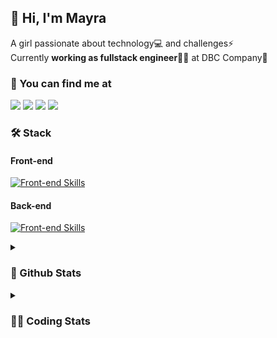 ## 👋 Hi, I'm Mayra

A girl passionate about technology💻 and challenges⚡  
Currently **working as fullstack engineer**👩‍💻 at DBC Company🚀   

### 💬 You can find me at

<a href="https://mayra.dev" target="_blank" rel="noopener"><img src="https://img.shields.io/badge/-mayra.dev-005FED?style=flat&logo=Google-chrome&logoColor=white"/></a>
<a href="https://linkedin.com/in/mayraamaral" target="_blank" rel="noopener"><img src="https://img.shields.io/badge/-/mayraamaral-0077B5?style=flat&logo=Linkedin&logoColor=white"/></a>
<a href="mailto:mayra@mayra.dev" target="_blank" rel="noopener"><img src="https://img.shields.io/badge/-mayra@mayra.dev-D14836?style=flat&logo=Gmail&logoColor=white"/></a>
<a href="" target="_blank" rel="noopener"><img src="https://img.shields.io/badge/-mayraamaral-7289DA?style=flat&logo=Discord&logoColor=white"/></a>

### 🛠️ Stack
#### Front-end

[![Front-end Skills](https://skillicons.dev/icons?i=react,next,redux,styledcomponents,html,css,sass,js,ts,figma)](https://skillicons.dev)
#### Back-end

[![Front-end Skills](https://skillicons.dev/icons?i=java,spring,postgres,git,linux,bash,nodejs,docker,jenkins)](https://skillicons.dev)


<details>
    <summary><h3>📌 Github Stats</h3></summary>
    <div align="center">
        <table>
      <td><img height="160em" src="https://github-readme-stats.vercel.app/api?username=mayraamaral&show_icons=true&theme=algolia&hide_border=true&hide=stars&count_private=true" alt="Readme stats"></td>
      <td><img height="160em" src="https://github-readme-stats.vercel.app/api/top-langs/?username=mayraamaral&&layout=compact&&theme=algolia&hide_border=true&langs_count=6" alt="Language stats"></td>
       </table>
  </div> 
    

  <p align="center">
    <img src="https://github-readme-streak-stats.herokuapp.com?user=mayraamaral&theme=dark&hide_border=true&date_format=j%20M%5B%20Y%5D&locale=pt-br&background=050F2C&ring=0195DD&fire=23AA7D&currStreakLabel=23AA7D" alt="Streak stats">
  </p> 
</details>

<details>
  <summary><h3>👩‍💻 Coding Stats</h3></summary>
  
  <!--START_SECTION:waka-->
![Code Time](http://img.shields.io/badge/Code%20Time-151%20hrs%2053%20mins-blue)

**🐱 My GitHub Data** 

> 📦 578.3 kB Used in GitHub's Storage 
 > 
> 🏆 299 Contributions in the Year 2023
 > 
> 🚫 Not Opted to Hire
 > 
> 📜 51 Public Repositories 
 > 
> 🔑 24 Private Repositories 
 > 
**I'm an Early 🐤** 

```text
🌞 Morning                301 commits         ███░░░░░░░░░░░░░░░░░░░░░░   13.58 % 
🌆 Daytime                1058 commits        ████████████░░░░░░░░░░░░░   47.74 % 
🌃 Evening                738 commits         ████████░░░░░░░░░░░░░░░░░   33.30 % 
🌙 Night                  119 commits         █░░░░░░░░░░░░░░░░░░░░░░░░   05.37 % 
```
📅 **I'm Most Productive on Monday** 

```text
Monday                   457 commits         █████░░░░░░░░░░░░░░░░░░░░   20.62 % 
Tuesday                  355 commits         ████░░░░░░░░░░░░░░░░░░░░░   16.02 % 
Wednesday                288 commits         ███░░░░░░░░░░░░░░░░░░░░░░   13.00 % 
Thursday                 394 commits         ████░░░░░░░░░░░░░░░░░░░░░   17.78 % 
Friday                   344 commits         ████░░░░░░░░░░░░░░░░░░░░░   15.52 % 
Saturday                 130 commits         █░░░░░░░░░░░░░░░░░░░░░░░░   05.87 % 
Sunday                   248 commits         ███░░░░░░░░░░░░░░░░░░░░░░   11.19 % 
```


📊 **This Week I Spent My Time On** 

```text
🕑︎ Time Zone: America/Sao_Paulo

💬 Programming Languages: 
Java                     1 hr 32 mins        ████████████░░░░░░░░░░░░░   46.97 % 
PHP                      46 mins             ██████░░░░░░░░░░░░░░░░░░░   23.61 % 
JavaScript               38 mins             █████░░░░░░░░░░░░░░░░░░░░   19.48 % 
GitIgnore file           10 mins             █░░░░░░░░░░░░░░░░░░░░░░░░   05.50 % 
TypeScript               5 mins              █░░░░░░░░░░░░░░░░░░░░░░░░   02.74 % 

🔥 Editors: 
IntelliJ                 1 hr 30 mins        ███████████░░░░░░░░░░░░░░   45.76 % 
VS Code                  1 hr                ████████░░░░░░░░░░░░░░░░░   30.63 % 
PhpStorm                 46 mins             ██████░░░░░░░░░░░░░░░░░░░   23.61 % 

💻 Operating System: 
Linux                    3 hrs 17 mins       █████████████████████████   100.00 % 
```

**I Mostly Code in JavaScript** 

```text
JavaScript               99 repos            ███████░░░░░░░░░░░░░░░░░░   27.27 % 
TypeScript               95 repos            ███████░░░░░░░░░░░░░░░░░░   26.17 % 
HTML                     89 repos            ██████░░░░░░░░░░░░░░░░░░░   24.52 % 
Java                     59 repos            ████░░░░░░░░░░░░░░░░░░░░░   16.25 % 
PHP                      1 repo              ░░░░░░░░░░░░░░░░░░░░░░░░░   00.28 % 
```




 Last Updated on 16/09/2023 18:43:52 UTC
<!--END_SECTION:waka-->

</details>
